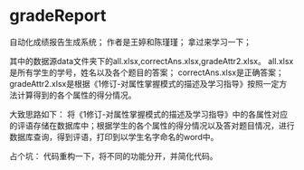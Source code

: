 # gradeReport
自动化成绩报告生成系统；
作者是王婷和陈瑾瑾；
拿过来学习一下；

其中的数据源data文件夹下的all.xlsx,correctAns.xlsx,gradeAttr2.xlsx。
all.xlsx是所有学生的学号，姓名以及各个题目的答案；
correctAns.xlsx是正确答案；
gradeAttr2.xlsx是根据《1修订-对属性掌握模式的描述及学习指导》按照一定方法计算得到的各个属性的得分情况。


大致思路如下：
将《1修订-对属性掌握模式的描述及学习指导》中的各属性对应的评语存储在数据库中；根据学生的各个属性的得分情况以及答对题目情况，进行数据库查询，得到评语，打印到以学生名字命名的word中。


占个坑：
代码重构一下，将不同的功能分开，并简化代码。
